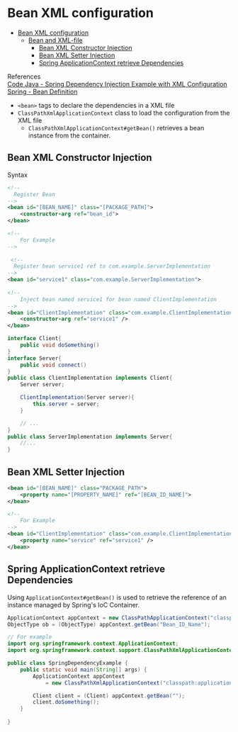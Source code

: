 # Bean XML configuration

- [Bean XML configuration](#bean-xml-configuration)
  - [Bean and XML-file](#bean-and-xml-file)
    - [Bean XML Constructor Injection](#bean-xml-constructor-injection)
    - [Bean XML Setter Injection](#bean-xml-setter-injection)
    - [Spring ApplicationContext retrieve Dependencies](#spring-applicationcontext-retrieve-dependencies)

References   
[Code Java - Spring Dependency Injection Example with XML Configuration](https://www.codejava.net/frameworks/spring/spring-dependency-injection-example-with-xml-configuration)    
[Spring - Bean Definition](https://www.tutorialspoint.com/spring/spring_bean_definition.htm)


- `<bean>` tags to declare the dependencies in a XML file
- `ClassPathXmlApplicationContext` class to load the configuration from the XML file
    - `ClassPathXmlApplicationContext#getBean()` retrieves a bean instance from the container.

## Bean XML Constructor Injection 

Syntax
```xml
<!--
  Register Bean 
-->
<bean id="[BEAN_NAME]" class="[PACKAGE_PATH]">
    <constructor-arg ref="bean_id">     
</bean>

<!-- 
    For Example
-->
  
 <!--
  Register bean service1 ref to com.example.ServerImplementation
-->
<bean id="service1" class="com.example.ServerImplementation">
  
<!-- 
    Inject bean named service1 for bean named ClientImplementation
-->
<bean id="ClientImplementation" class="com.example.ClientImplementation">
    <constructor-arg ref="service1" />
</bean>
```

```java
interface Client{
    public void doSomething()
}
interface Server{
    public void connect()
}
public class ClientImplementation implements Client{
    Server server;

    ClientImplementation(Server server){
        this.server = server;
    }

    // ...
}
public class ServerImplementation implements Server{
    //...
}
```

## Bean XML Setter Injection

```xml
<bean id="[BEAN_NAME]" class="PACKAGE_PATH">
    <property name="[PROPERTY_NAME]" ref="[BEAN_ID_NAME]">
</bean>

<!-- 
    For Example 
-->
<bean id="ClientImplementation" class="com.example.ClientImplementation">
    <property name="service" ref="service1" />
</bean>
```

## Spring ApplicationContext retrieve Dependencies

Using `ApplicationContext#getBean()` is used to retrieve the reference of an instance managed by Spring's IoC Container.

```java
ApplicationContext appContext = new ClassPathApplicationContext("classpath:applicationContext.xml");
ObjectType ob = (ObjectType) appContext.getBean("Bean_ID_Name");

// For example 
import org.springframework.context.ApplicationContext;
import org.springframework.context.support.ClassPathXmlApplicationContext;

public class SpringDependencyExample {
    public static void main(String[] args) {
        ApplicationContext appContext
            = new ClassPathXmlApplicationContext("classpath:applicationContext.xml");

        Client client = (Client) appContext.getBean("");
        client.doSomething();
    }
 
}
```
